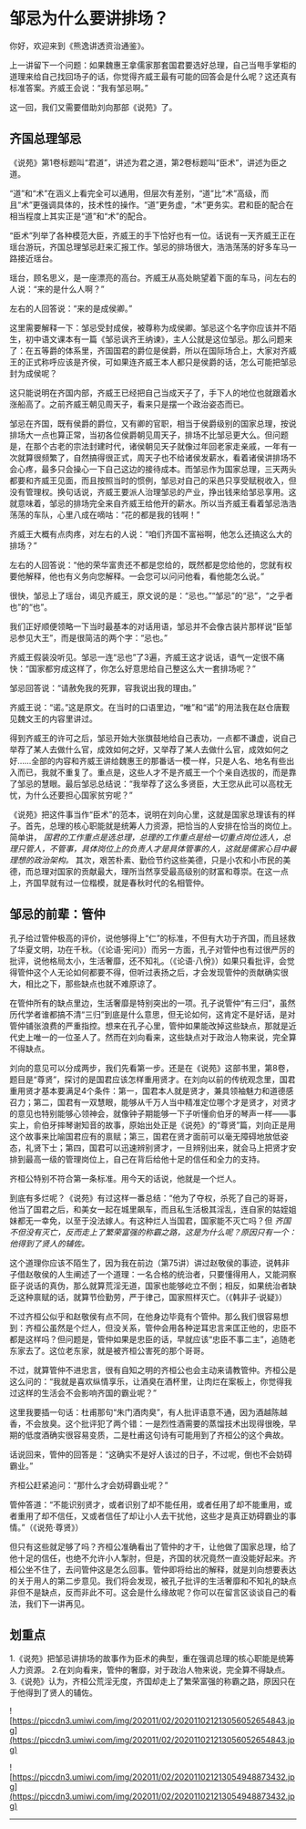 # 邹忌为什么要讲排场？

你好，欢迎来到《熊逸讲透资治通鉴》。

上一讲留下一个问题：如果魏惠王拿儒家那套国君要选好总理，自己当甩手掌柜的道理来给自己找回场子的话，你觉得齐威王最有可能的回答会是什么呢？这还真有标准答案。齐威王会说：“我有邹忌啊。”

这一回，我们又需要借助刘向那部《说苑》了。

## 齐国总理邹忌

《说苑》第1卷标题叫“君道”，讲述为君之道，第2卷标题叫“臣术”，讲述为臣之道。

“道”和“术”在涵义上看完全可以通用，但层次有差别，“道”比“术”高级，而且“术”更强调具体的，技术性的操作。“道”更务虚，“术”更务实。君和臣的配合在相当程度上其实正是“道”和“术”的配合。

“臣术”列举了各种模范大臣，齐威王的手下恰好也有一位。话说有一天齐威王正在瑶台游玩，齐国总理邹忌赶来汇报工作。邹忌的排场很大，浩浩荡荡的好多车马一路接近瑶台。

瑶台，顾名思义，是一座漂亮的高台。齐威王从高处眺望着下面的车马，问左右的人说：“来的是什么人啊？”

左右的人回答说：“来的是成侯卿。”

这里需要解释一下：邹忌受封成侯，被尊称为成侯卿。邹忌这个名字你应该并不陌生，初中语文课本有一篇《邹忌讽齐王纳谏》，主人公就是这位邹忌。那么问题来了：在五等爵的体系里，齐国国君的爵位是侯爵，所以在国际场合上，大家对齐威王的正式称呼应该是齐侯，可如果连齐威王本人都只是侯爵的话，怎么可能把邹忌封为成侯呢？

这只能说明在齐国内部，齐威王已经把自己当成天子了，手下人的地位也就跟着水涨船高了。之前齐威王朝见周天子，看来只是摆一个政治姿态而已。

邹忌在齐国，既有侯爵的爵位，又有卿的官职，相当于侯爵级别的国家总理，按说排场大一点也算正常，当初各位侯爵朝见周天子，排场不比邹忌更大么。但问题是，在那个古老的宗法封建时代，诸侯朝见天子就像过年回老家走亲戚，一年有一次就算很频繁了，自然搞得很正式，周天子也不给诸侯发薪水，看着诸侯讲排场不会心疼，最多只会操心一下自己这边的接待成本。而邹忌作为国家总理，三天两头都要和齐威王见面，而且按照当时的惯例，邹忌对自己的采邑只享受赋税收入，但没有管理权。换句话说，齐威王要派人治理邹忌的产业，挣出钱来给邹忌享用。这就意味着，邹忌的排场完全来自齐威王给他开的薪水。所以当齐威王看着邹忌浩浩荡荡的车队，心里八成在嘀咕：“花的都是我的钱啊！”

齐威王大概有点肉疼，对左右的人说：“咱们齐国不富裕啊，他怎么还搞这么大的排场？”

左右的人回答说：“他的荣华富贵还不都是您给的，既然都是您给他的，您就有权要他解释，他也有义务向您解释。一会您可以问问他看，看他能怎么说。”

很快，邹忌上了瑶台，谒见齐威王，原文说的是：“忌也。”“邹忌”的“忌”，“之乎者也”的“也”。

我们正好顺便领略一下当时最基本的对话用语，邹忌并不会像古装片那样说“臣邹忌参见大王”，而是很简洁的两个字：“忌也。”

齐威王假装没听见。邹忌一连“忌也”了3遍，齐威王这才说话，语气一定很不痛快：“国家都穷成这样了，你怎么好意思给自己整这么大一套排场呢？”

邹忌回答说：“请赦免我的死罪，容我说出我的理由。”

齐威王说：“诺。”这是原文。在当时的口语里边，“唯”和“诺”的用法我在赵仓唐觐见魏文王的内容里讲过。

得到齐威王的许可之后，邹忌开始大张旗鼓地给自己表功，一点都不谦虚，说自己举荐了某人去做什么官，成效如何之好，又举荐了某人去做什么官，成效如何之好……全部的内容和齐威王讲给魏惠王的那番话一模一样，只是人名、地名有些出入而已，我就不重复了。重点是，这些人才不是齐威王一个个亲自选拔的，而是靠了邹忌的慧眼。最后邹忌总结说：“我举荐了这么多贤臣，大王您从此可以高枕无忧，为什么还要担心国家贫穷呢？”

《说苑》把这件事当作“臣术”的范本，说明在刘向心里，这就是国家总理该有的样子。首先，总理的核心职能就是统筹人力资源，把恰当的人安排在恰当的岗位上。简单讲， *国君的工作重点是选总理，总理的工作重点是给一切重点岗位选人，总理只管人，不管事，具体岗位上的负责人才是具体管事的人，这就是儒家心目中最理想的政治架构。* 其次，艰苦朴素、勤俭节约这些美德，只是小农和小市民的美德，而总理对国家的贡献最大，理所当然享受最高级别的财富和尊崇。在这一点上，齐国早就有过一位楷模，就是春秋时代的名相管仲。

## 邹忌的前辈：管仲

孔子给过管仲极高的评价，说他够得上“仁”的标准，不但有大功于齐国，而且拯救了华夏文明，功在千秋。（《论语·宪问》）而另一方面，孔子对管仲也有过很严厉的批评，说他格局太小，生活奢靡，还不知礼。（《论语·八佾》）如果只看批评，会觉得管仲这个人无论如何都要不得，但听过表扬之后，才会发现管仲的贡献确实很大，相比之下，那些缺点也就不难原谅了。

在管仲所有的缺点里边，生活奢靡是特别突出的一项。孔子说管仲“有三归”，虽然历代学者谁都搞不清“三归”到底是什么意思，但无论如何，这肯定不是好话，是对管仲铺张浪费的严重指控。想来在孔子心里，管仲如果能改掉这些缺点，那就是近代史上唯一的一位圣人了。然而在刘向看来，这些缺点对于政治人物来说，完全算不得缺点。

刘向的意见可以分成两步，我们先看第一步。还是在《说苑》这部书里，第8卷，题目是“尊贤”，探讨的是国君应该怎样重用贤才。在刘向以前的传统观念里，国君重用贤才基本要满足4个条件：第一，国君本人就是贤才，兼具领袖魅力和道德感召力；第二，国君有一双慧眼，能够从千万人当中精准定位哪个才是贤才，对贤才的意见也特别能够心领神会，就像钟子期能够一下子听懂俞伯牙的琴声一样——事实上，俞伯牙摔琴谢知音的故事，原始出处正是《说苑》的“尊贤”篇，刘向正是用这个故事来比喻国君应有的禀赋；第三，国君在贤才面前可以毫无障碍地放低姿态，礼贤下士；第四，国君可以迅速辨别贤才，一旦辨别出来，就会马上把贤才安排到最高一级的管理岗位上，自己在背后给他十足的信任和全力的支持。

齐桓公特别不符合第一条标准。用今天的话说，他就是一个烂人。

到底有多烂呢？《说苑》有过这样一番总结：“他为了夺权，杀死了自己的哥哥，他当了国君之后，和美女一起在城里飙车，而且私生活极其淫乱，连自家的姑姪姐妹都无一幸免，以至于没法嫁人。有这种烂人当国君，国家能不灭亡吗？但 *齐国不但没有灭亡，反而走上了繁荣富强的称霸之路，这是为什么呢？原因只有一个：他得到了贤人的辅佐。*

这个道理你应该不陌生了，因为我在前边（第75讲）讲过赵敬侯的事迹，说韩非子借赵敬侯的人生阐述了一个道理：一名合格的统治者，只要懂得用人，又能洞察臣子说话的真伪，那么就算荒淫无道，国家也能够屹立不倒；相反，如果统治者缺乏这种禀赋的话，就算节俭勤劳，严于律己，国家照样灭亡。（《韩非子·说疑》）

不过齐桓公似乎和赵敬侯有点不同，在他身边毕竟有个管仲。那么我们很容易想到：齐桓公虽然是个烂人，但没关系，管仲会用各种逆耳忠言来匡正他的，忠臣不都是这样吗？但问题是，管仲如果是忠臣的话，早就应该“忠臣不事二主”，追随老东家去了。这位老东家，就是被齐桓公害死的那个哥哥。

不过，就算管仲不进忠言，很有自知之明的齐桓公也会主动来请教管仲。齐桓公是这么问的：“我就是喜欢纵情享乐，让酒臭在酒杯里，让肉烂在案板上，你觉得我过这样的生活会不会影响齐国的霸业呢？”

这里我要插一句话：杜甫那句“朱门酒肉臭”，有人批评语意不通，因为酒越陈越香，不会放臭。这个批评犯了两个错：一是烈性酒需要的蒸馏技术出现得很晚，早期的低度酒确实很容易变质，二是杜甫这句诗有可能用到了齐桓公的这个典故。

话说回来，管仲的回答是：“这确实不是好人该过的日子，不过呢，倒也不会妨碍霸业。”

齐桓公赶紧追问：“那什么才会妨碍霸业呢？”

管仲答道：“不能识别贤才，或者识别了却不能任用，或者任用了却不能重用，或者重用了却不信任，又或者信任了却让小人去干扰他，这些才是真正妨碍霸业的事情。”（《说苑·尊贤》）

但只有这些就足够了吗？齐桓公准确看出了管仲的才干，让他做了国家总理，给了他十足的信任，也绝不允许小人掣肘，但是，齐国的状况竟然一直没能好起来。齐桓公坐不住了，去问管仲这是怎么回事。管仲即将给出的解释，就是刘向想要表达的关于用人的第二步意见。我们将会发现，被孔子批评的生活奢靡和不知礼的缺点非但不是缺点，反而非此不可。这会是什么缘故呢？你可以在留言区谈谈自己的看法，我们下一讲再见。

## 划重点

1.《说苑》把邹忌讲排场的故事作为臣术的典型，重在强调总理的核心职能是统筹人力资源。
2.在刘向看来，管仲的奢靡，对于政治人物来说，完全算不得缺点。
3.《说苑》认为，齐桓公荒淫无度，齐国却走上了繁荣富强的称霸之路，原因只在于他得到了贤人的辅佐。

![https://piccdn3.umiwi.com/img/202011/02/202011021213056052654843.jpg](https://piccdn3.umiwi.com/img/202011/02/202011021213056052654843.jpg)

![https://piccdn3.umiwi.com/img/202011/02/202011021213054948873432.jpg](https://piccdn3.umiwi.com/img/202011/02/202011021213054948873432.jpg)

---
